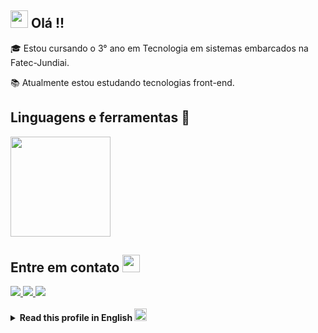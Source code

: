 ## <img src="https://github.com/TheDudeThatCode/TheDudeThatCode/blob/master/Assets/Hi.gif" height="28px"> Olá !!

🎓 Estou cursando o 3° ano em Tecnologia em sistemas embarcados na Fatec-Jundiai.
 
📚 Atualmente estou estudando tecnologias front-end.

   ## Linguagens e ferramentas 🚀

  <div style="display: inline-block" >
   <!-- <img height="160" src="https://github-readme-stats.vercel.app/api/top-langs/?username=LuisLoschi" > -->

   <img height="160" src="https://github-readme-stats.vercel.app/api/top-langs/?username=LuisLoschi&layout=compact&theme=midnight-purple">
  </div>

 ## Entre em contato <img src="https://github.com/TheDudeThatCode/TheDudeThatCode/blob/master/Assets/Handshake.gif" height="28px">

 <div >
 <a href="https://www.instagram.com/luisloschi_/" target="_blank"> 
   <img src="https://img.shields.io/badge/Instagram-E4405F?style=for-the-badge&logo=instagram&logoColor=white" target="_blank"/> 
 </a>
 <a href="mailto:gustavoloschi362@gmail.com" target="_blank"> 
   <img src="https://img.shields.io/badge/Gmail-D14836?style=for-the-badge&logo=gmail&logoColor=white" target="_blank"/> 
 </a>
 <a href="https://www.linkedin.com/in/luis-loschi/" target="_blank"> 
   <img src="https://img.shields.io/badge/LinkedIn-0077B5?style=for-the-badge&logo=linkedin&logoColor=white" target="_blank"/> 
 </a>
 </div>

<!-- ENGLISH -->
<br>
<details> 
   <summary> 
    <strong>Read this profile in English </strong>
    <img src="https://static.mundoeducacao.uol.com.br/mundoeducacao/2022/05/bandeira-estados-unidos.jpg" width=20 >
   </summary>
 
 ## <img src="https://github.com/TheDudeThatCode/TheDudeThatCode/blob/master/Assets/Hi.gif" height="28px"> Hello There !!

🎓 I'm 3rd year undergraduate-student in embedded systems at FATEC jundiai.

📚 I'm currently studying front-end technologies.


## Languages and tools 🚀

  <div style="display: inline-block" >
    <img height="160" src="https://github-readme-stats.vercel.app/api/top-langs/?username=LuisLoschi&theme=midnight-purple" > 
  </div>

## Connect with me <img src="https://github.com/TheDudeThatCode/TheDudeThatCode/blob/master/Assets/Handshake.gif" height="28px">

 <div >
   <a href="https://www.instagram.com/luisloschi_/" target="_blank"> 
     <img src="https://img.shields.io/badge/Instagram-E4405F?style=for-the-badge&logo=instagram&logoColor=white" target="_blank"/> 
   </a>
   <a href="mailto:gustavoloschi362@gmail.com" target="_blank"> 
     <img src="https://img.shields.io/badge/Gmail-D14836?style=for-the-badge&logo=gmail&logoColor=white" target="_blank"/> 
   </a>
   <a href="https://www.linkedin.com/in/luis-loschi/" target="_blank"> 
     <img src="https://img.shields.io/badge/LinkedIn-0077B5?style=for-the-badge&logo=linkedin&logoColor=white" target="_blank"/> 
   </a>
 </div>

</details> 
 
<!---
- 👀 I’m interested in ...
- 🌱 I’m currently learning 
- 💞️ I’m looking to collaborate on ...
- 📫 How to reach me ...

LuisLoschi/LuisLoschi is a ✨ special ✨ repository because its `README.md` (this file) appears on your GitHub profile.
You can click the Preview link to take a look at your changes.
--->
